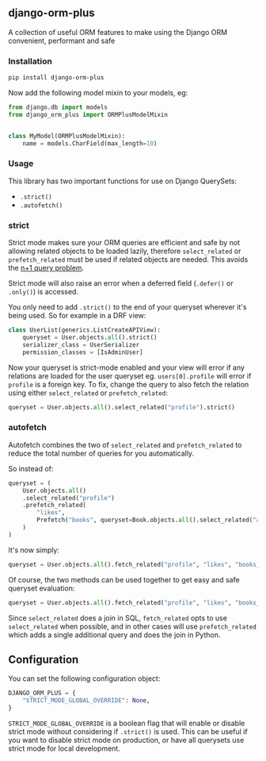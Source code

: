 ## django-orm-plus

A collection of useful ORM features to make using the Django ORM convenient,
performant and safe

### Installation

```bash
pip install django-orm-plus
```

Now add the following model mixin to your models, eg:

```python
from django.db import models
from django_orm_plus import ORMPlusModelMixin


class MyModel(ORMPlusModelMixin):
    name = models.CharField(max_length=10)
```

### Usage

This library has two important functions for use on Django QuerySets:
- `.strict()`
- `.autofetch()`

### strict
Strict mode makes sure your ORM queries are efficient and safe by not allowing
related objects to be loaded lazily, therefore `select_related`
or `prefetch_related` must be used if related objects are needed. This avoids
the [n+1 query problem](https://scoutapm.com/blog/django-and-the-n1-queries-problem).

Strict mode will also raise an error when a deferred field (`.defer()` or `.only()`)
is accessed.

You only need to add `.strict()` to the end of your queryset wherever it's being used.
So for example in a DRF view:

```python
class UserList(generics.ListCreateAPIView):
    queryset = User.objects.all().strict()
    serializer_class = UserSerializer
    permission_classes = [IsAdminUser]
```

Now your queryset is strict-mode enabled and your view will error if any relations
are loaded for the user queryset eg. `users[0].profile` will error if `profile` is a foreign key.
To fix, change the query to also fetch the relation using either `select_related` or `prefetch_related`:

```python
queryset = User.objects.all().select_related("profile").strict()
```

### autofetch
Autofetch combines the two of `select_related` and `prefetch_related`
to reduce the total number of queries for you automatically.

So instead of:
```python
queryset = (
    User.objects.all()
    .select_related("profile")
    .prefetch_related(
        "likes",
        Prefetch("books", queryset=Book.objects.all().select_related("author")),
    )
)
```

It's now simply:
```python
queryset = User.objects.all().fetch_related("profile", "likes", "books__author")
```

Of course, the two methods can be used together to get easy and safe queryset evaluation:
```python
queryset = User.objects.all().fetch_related("profile", "likes", "books__author").strict()
```

Since `select_related` does a join in SQL, `fetch_related` opts to use `select_related`
when possible, and in other cases will use `prefetch_related` which adds a single additional
query and does the join in Python.


## Configuration

You can set the following configuration object:

```python
DJANGO_ORM_PLUS = {
    "STRICT_MODE_GLOBAL_OVERRIDE": None,
}
```

`STRICT_MODE_GLOBAL_OVERRIDE` is a boolean flag that will enable or disable strict
mode without considering if `.strict()` is used. This can be useful if you want to
disable strict mode on production, or have all querysets use strict mode for local development.
